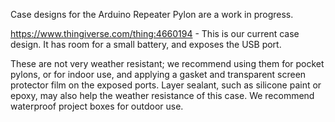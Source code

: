 Case designs for the Arduino Repeater Pylon are a work in progress.

https://www.thingiverse.com/thing:4660194 - This is our current case design. It has room for a small battery, and exposes the USB port.

These are not very weather resistant; we recommend using them for pocket pylons, or for indoor use, and applying a gasket and transparent screen protector film on the
exposed ports. Layer sealant, such as silicone paint or epoxy, may also help the weather resistance of this case. We recommend waterproof project boxes for outdoor use.